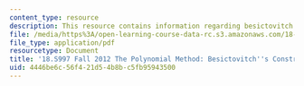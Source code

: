 ```yaml
---
content_type: resource
description: This resource contains information regarding besictovitch's construction.
file: /media/https%3A/open-learning-course-data-rc.s3.amazonaws.com/18-s997-the-polynomial-method-fall-2012/4446be6c56f421d54b8bc5fb95943500_MIT18_S997F12_lec32.pdf
file_type: application/pdf
resourcetype: Document
title: '18.S997 Fall 2012 The Polynomial Method: Besictovitch''s Construction'
uid: 4446be6c-56f4-21d5-4b8b-c5fb95943500
---
```

